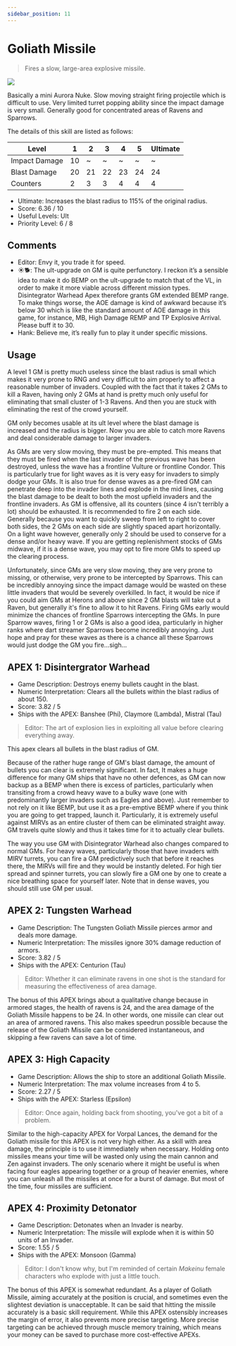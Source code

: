 ```yaml
---
sidebar_position: 11
---
```


# Goliath Missile

> Fires a slow, large-area explosive missile.

<img src="/terms/gm.png" style={{zoom:0.85}}/>

Basically a mini Aurora Nuke. Slow moving straight firing projectile which is difficult to use. Very limited turret popping ability since the impact damage is very small. Generally good for concentrated areas of Ravens and Sparrows.

The details of this skill are listed as follows:

| Level         | 1    | 2    | 3    | 4    | 5    | Ultimate |
| ------------- | ---- | ---- | ---- | ---- | ---- | -------- |
| Impact Damage | 10   | ~    | ~    | ~    | ~    | ~        |
| Blast Damage  | 20   | 21   | 22   | 23   | 24   | 24       |
| Counters      | 2    | 3    | 3    | 4    | 4    | 4        |

- Ultimate: Increases the blast radius to 115% of the original radius.
- Score: 6.36 / 10
- Useful Levels: Ult
- Priority Level: 6 / 8

## Comments

- Editor: Envy it, you trade it for speed.
- ☀🐕: The ult-upgrade on GM is quite perfunctory. I reckon it’s a sensible idea to make it do BEMP on the ult-upgrade to match that of the VL, in order to make it more viable across different mission types. Disintegrator Warhead Apex therefore grants GM extended BEMP range. To make things worse, the AOE damage is kind of awkward because it’s below 30 which is like the standard amount of AOE damage in this game, for instance, MB, High Damage REMP and TP Explosive Arrival. Please buff it to 30.
- Hank: Believe me, it’s really fun to play it under specific missions.

## Usage

A level 1 GM is pretty much useless since the blast radius is small which makes it very prone to RNG and very difficult to aim properly to affect a reasonable number of invaders. Coupled with the fact that it takes 2 GMs to kill a Raven, having only 2 GMs at hand is pretty much only useful for eliminating that small cluster of 1-3 Ravens. And then you are stuck with eliminating the rest of the crowd yourself.

GM only becomes usable at its ult level where the blast damage is increased and the radius is bigger. Now you are able to catch more Ravens and deal considerable damage to larger invaders.

As GMs are very slow moving, they must be pre-empted. This means that they must be fired when the last invader of the previous wave has been destroyed, unless the wave has a frontline Vulture or frontline Condor. This is particularly true for light waves as it is very easy for invaders to simply dodge your GMs. It is also true for dense waves as a pre-fired GM can penetrate deep into the invader lines and explode in the mid lines, causing the blast damage to be dealt to both the most upfield invaders and the frontline invaders. As GM is offensive, all its counters (since 4 isn't terribly a lot) should be exhausted. It is recommended to fire 2 on each side. Generally because you want to quickly sweep from left to right to cover both sides, the 2 GMs on each side are slightly spaced apart horizontally. On a light wave however, generally only 2 should be used to conserve for a dense and/or heavy wave. If you are getting replenishment stocks of GMs midwave, if it is a dense wave, you may opt to fire more GMs to speed up the clearing process.

Unfortunately, since GMs are very slow moving, they are very prone to missing, or otherwise, very prone to be intercepted by Sparrows. This can be incredibly annoying since the impact damage would be wasted on these little invaders that would be severely overkilled. In fact, it would be nice if you could aim GMs at Herons and above since 2 GM blasts will take out a Raven, but generally it's fine to allow it to hit Ravens. Firing GMs early would minimize the chances of frontline Sparrows intercepting the GMs. In pure Sparrow waves, firing 1 or 2 GMs is also a good idea, particularly in higher ranks where dart streamer Sparrows become incredibly annoying. Just hope and pray for these waves as there is a chance all these Sparrows would just dodge the GM you fire...sigh...

## APEX 1: Disintergrator Warhead

- Game Description: Destroys enemy bullets caught in the blast.
- Numeric Interpretation: Clears all the bullets within the blast radius of about 150.
- Score: 3.82 / 5
- Ships with the APEX: Banshee (Phi), Claymore (Lambda), Mistral (Tau)

> Editor: The art of explosion lies in exploiting all value before clearing everything away.

This apex clears all bullets in the blast radius of GM.

Because of the rather huge range of GM's blast damage, the amount of bullets you can clear is extremely significant. In fact, It makes a huge difference for many GM ships that have no other defences, as GM can now backup as a BEMP when there is excess of particles, particularly when transiting from a crowd heavy wave to a bulky wave (one with predominantly larger invaders such as Eagles and above). Just remember to not rely on it like BEMP, but use it as a pre-emptive BEMP where if you think you are going to get trapped, launch it. Particularly, it is extremely useful against MIRVs as an entire cluster of them can be eliminated straight away. GM travels quite slowly and thus it takes time for it to actually clear bullets.

The way you use GM with Disintegrator Warhead also changes compared to normal GMs. For heavy waves, particularly those that have invaders with MIRV turrets, you can fire a GM predictively such that before it reaches there, the MIRVs will fire and they would be instantly deleted. For high tier spread and spinner turrets, you can slowly fire a GM one by one to create a nice breathing space for yourself later. Note that in dense waves, you should still use GM per usual.

## APEX 2: Tungsten Warhead

- Game Description: The Tungsten Goliath Missile pierces armor and deals more damage.
- Numeric Interpretation: The missiles ignore 30% damage reduction of armors.
- Score: 3.82 / 5
- Ships with the APEX: Centurion (Tau)

> Editor: Whether it can eliminate ravens in one shot is the standard for measuring the effectiveness of area damage.

The bonus of this APEX brings about a qualitative change because in armored stages, the health of ravens is 24, and the area damage of the Goliath Missile happens to be 24. In other words, one missile can clear out an area of armored ravens. This also makes speedrun possible because the release of the Goliath Missile can be considered instantaneous, and skipping a few ravens can save a lot of time.

## APEX 3: High Capacity

- Game Description: Allows the ship to store an additional Goliath Missile.
- Numeric Interpretation: The max volume increases from 4 to 5.
- Score: 2.27 / 5
- Ships with the APEX: Starless (Epsilon)

> Editor: Once again, holding back from shooting, you've got a bit of a problem.

Similar to the high-capacity APEX for Vorpal Lances, the demand for the Goliath missile for this APEX is not very high either. As a skill with area damage, the principle is to use it immediately when necessary. Holding onto missiles means your time will be wasted only using the main cannon and Zen against invaders. The only scenario where it might be useful is when facing four eagles appearing together or a group of heavier enemies, where you can unleash all the missiles at once for a burst of damage. But most of the time, four missiles are sufficient.

## APEX 4: Proximity Detonator

- Game Description: Detonates when an Invader is nearby.
- Numeric Interpretation: The missile will explode when it is within 50 units of an Invader.
- Score: 1.55 / 5
- Ships with the APEX: Monsoon (Gamma)

> Editor: I don't know why, but I'm reminded of certain *Makeinu* female characters who explode with just a little touch.

The bonus of this APEX is somewhat redundant. As a player of Goliath Missile, aiming accurately at the position is crucial, and sometimes even the slightest deviation is unacceptable. It can be said that hitting the missile accurately is a basic skill requirement. While this APEX ostensibly increases the margin of error, it also prevents more precise targeting. More precise targeting can be achieved through muscle memory training, which means your money can be saved to purchase more cost-effective APEXs.